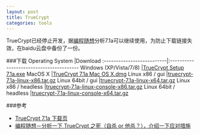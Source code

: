 ```yaml
---
layout: post
title: TrueCrypt
categories: tools
---
```

TrueCrypt已经停止开发，据[编程随想](http://program-think.blogspot.com/)分析7.1a可以继续使用，为防止下载链接失效，在baidu云盘中备份了一份。

###下载
Operating System           |Download
:--------------------------|:----------------------------------------
Windows (XP/Vista/7/8)     |[TrueCrypt Setup 7.1a.exe]
MacOS X                    |[TrueCrypt 7.1a Mac OS X.dmg]
Linux x86 / gui            |[truecrypt-7.1a-linux-x86.tar.gz]
Linux 64bit / gui          |[truecrypt-7.1a-linux-x64.tar.gz]
Linux x86 / headless       |[truecrypt-7.1a-linux-console-x86.tar.gz]
Linux 64bit / headless     |[truecrypt-7.1a-linux-console-x64.tar.gz]

###参考

* [TrueCrypt 7.1a 下载页](https://truecrypt.ch/downloads/)
* [编程随想－分析一下 TrueCrypt 之死（自杀 or 他杀？），介绍一下应对措施](http://program-think.blogspot.com/2014/06/truecrypt-dead.html)


[TrueCrypt Setup 7.1a.exe]:http://pan.baidu.com/s/1nOmRW
[TrueCrypt 7.1a Mac OS X.dmg]:http://pan.baidu.com/s/1o6iag6u
[truecrypt-7.1a-linux-x86.tar.gz]:http://pan.baidu.com/s/1nt7eA2t
[truecrypt-7.1a-linux-x64.tar.gz]:http://pan.baidu.com/s/1pJ2WNqz
[truecrypt-7.1a-linux-console-x86.tar.gz]:http://pan.baidu.com/s/1eQF0xIM
[truecrypt-7.1a-linux-console-x64.tar.gz]:http://pan.baidu.com/s/1pJx7gfh
